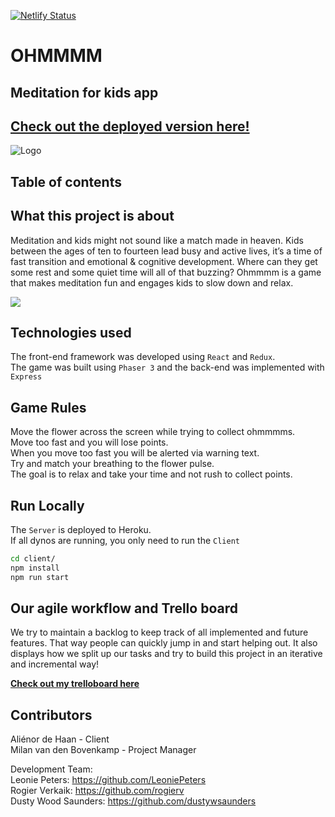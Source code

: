 [![Netlify Status](https://api.netlify.com/api/v1/badges/d6d9efe8-85d1-4cc8-9ad7-c2c5843a9179/deploy-status)](https://app.netlify.com/sites/ohmmmm/deploys)

# OHMMMM
## Meditation for kids app
## [Check out the deployed version here!](https://ohmmmm.netlify.com)

![Logo](https://github.com/rogierv-codaisseur/ohmmmm/blob/dev/screenshots/ohmmmm.png)

## Table of contents


## What this project is about
Meditation and kids might not sound like a match made in heaven. Kids between the ages of ten to fourteen lead busy and active lives, it’s a time of fast transition and emotional & cognitive development. Where can they get some rest and some quiet time will all of that buzzing? Ohmmmm is a game that makes meditation fun and engages kids to slow down and relax.

![](https://github.com/rogierv-codaisseur/ohmmmm/blob/dev/screenshots/ohmmmm.gif)

## Technologies used

The front-end framework was developed using `React` and `Redux`.<br />
The game was built using `Phaser 3` and the back-end was implemented with `Express`

## Game Rules

Move the flower across the screen while trying to collect ohmmmms.<br />
Move too fast and you will lose points.<br />
When you move too fast you will be alerted via warning text.<br />
Try and match your breathing to the flower pulse.<br />
The goal is to relax and take your time and not rush to collect points.

## Run Locally

The `Server` is deployed to Heroku. <br />
If all dynos are running, you only need to run the `Client`

```sh
cd client/
npm install
npm run start
```

## Our agile workflow and Trello board

We try to maintain a backlog to keep track of all implemented and future features. That way people can quickly jump in and start helping out. It also displays how we split up our tasks and try to build this project in an iterative and incremental way!

**[Check out my trelloboard here](https://trello.com/b/t25QwyGN/ohmmmm)**

## Contributors

Aliénor de Haan - Client<br />
Milan van den Bovenkamp - Project Manager

Development Team:<br />
Leonie Peters: https://github.com/LeoniePeters<br />
Rogier Verkaik: https://github.com/rogierv<br />
Dusty Wood Saunders: https://github.com/dustywsaunders
